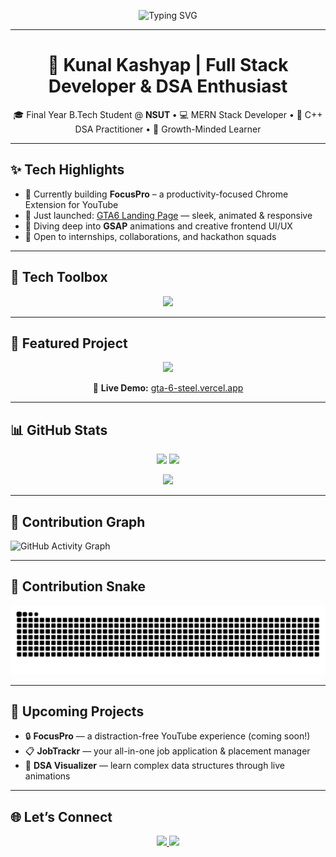 <!-- Typing Animation -->
<p align="center">
  <img src="https://readme-typing-svg.demolab.com?font=Fira+Code&size=22&duration=2500&pause=1000&color=FF61DA&center=true&width=500&lines=Hey+I'm+Kunal+%F0%9F%91%8B;Full+Stack+Dev+(MERN)+%F0%9F%94%A5;DSA+Explorer+%F0%9F%A7%A0;Building+Cool+Stuff+Every+Day+%E2%9C%A8" alt="Typing SVG" />
</p>

---

<h1 align="center">🚀 Kunal Kashyap | Full Stack Developer & DSA Enthusiast</h1>

<p align="center">🎓 Final Year B.Tech Student @ <b>NSUT </b> • 💻 MERN Stack Developer • 🧠 C++ DSA Practitioner • 🌱 Growth-Minded Learner</p>

---

## ✨ Tech Highlights

- 🔧 Currently building **FocusPro** – a productivity-focused Chrome Extension for YouTube
- 🚀 Just launched: [GTA6 Landing Page](https://github.com/Kunal13Kashyap/GTA6) — sleek, animated & responsive
- 🎨 Diving deep into **GSAP** animations and creative frontend UI/UX
- 🤝 Open to internships, collaborations, and hackathon squads

---

## 🧰 Tech Toolbox

<p align="center">
  <img src="https://skillicons.dev/icons?i=html,css,js,tailwind,react,nodejs,express,mongodb,cpp,git,github" />
</p>

---

## 💎 Featured Project

<p align="center">
  <a href="https://github.com/Kunal13Kashyap/GTA6">
    <img src="https://github-readme-stats.vercel.app/api/pin/?username=Kunal13Kashyap&repo=GTA6&theme=radical&border_radius=10&cache_seconds=1" />
  </a>
</p>

<p align="center">🔗 <b>Live Demo:</b> <a href="https://gta-6-steel.vercel.app/">gta-6-steel.vercel.app</a></p>

---

## 📊 GitHub Stats

<p align="center">
  <img src="https://github-readme-stats.vercel.app/api?username=Kunal13Kashyap&show_icons=true&theme=tokyonight&hide_border=true" width="48%" />
  <img src="https://github-readme-streak-stats.herokuapp.com?user=Kunal13Kashyap&theme=tokyonight&hide_border=true" width="48%" />
</p>

<p align="center">
  <img src="https://github-profile-trophy.vercel.app/?username=Kunal13Kashyap&theme=tokyonight&row=1&no-bg=true&margin-w=15" />
</p>

---

## 🌌 Contribution Graph

![GitHub Activity Graph](https://github-readme-activity-graph.vercel.app/graph?username=Kunal13Kashyap&theme=tokyo-night)

---

## 🐍 Contribution Snake

![snake gif](https://raw.githubusercontent.com/Kunal13Kashyap/Kunal13Kashyap/output/github-contribution-grid-snake.svg)

---

## 🚧 Upcoming Projects

- 🔒 **FocusPro** — a distraction-free YouTube experience (coming soon!)
- 📋 **JobTrackr** — your all-in-one job application & placement manager
- 🧩 **DSA Visualizer** — learn complex data structures through live animations

---

## 🌐 Let’s Connect

<p align="center">
  <a href="https://www.linkedin.com/in/kunal-kashyap-601094170">
    <img src="https://img.shields.io/badge/-LinkedIn-0A66C2?style=flat&logo=linkedin&logoColor=white" />
  </a>
  <a href="mailto:kunalkashyap2015.kk@gmail.com">
    <img src="https://img.shields.io/badge/-Gmail-D14836?style=flat&logo=gmail&logoColor=white" />
  </a>
</p>
